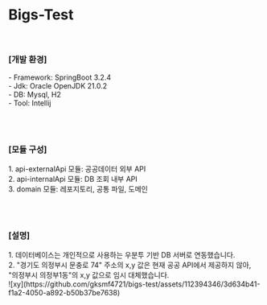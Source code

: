# Bigs-Test

<br>

<h3>[개발 환경]</h3>
- Framework: SpringBoot 3.2.4<br>
- Jdk: Oracle OpenJDK 21.0.2<br>
- DB: Mysql, H2<br>
- Tool: Intellij

<br><br>

<h3>[모듈 구성]</h3>
1. api-externalApi 모듈: 공공데이터 외부 API<br>
2. api-internalApi 모듈: DB 조회 내부 API<br>
3. domain 모듈: 레포지토리, 공통 파일, 도메인

<br><br>

<h3>[설명]</h3>
1. 데이터베이스는 개인적으로 사용하는 우분투 기반 DB 서버로 연동했습니다.<br>
2. "경기도 의정부시 문충로 74" 주소의 x,y 값은 현재 공공 API에서 제공하지 않아, "의정부시 의정부1동"의 x,y 값으로 임시 대체했습니다.<br>
![xy](https://github.com/gksmf4721/bigs-test/assets/112394346/3d634b41-f1a2-4050-a892-b50b37be7638)


